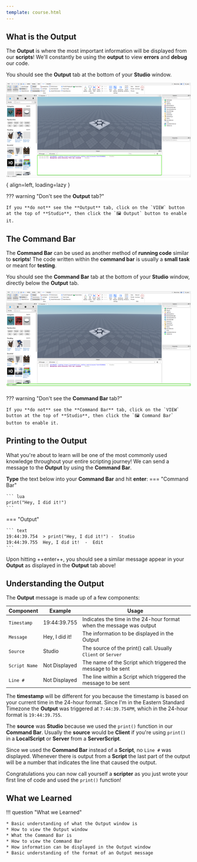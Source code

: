 ```yaml
---
template: course.html
---
```


## What is the Output
The **Output** is where the most important information will be displayed from our **scripts**! We'll constantly be using the **output** to view **errors** and **debug** our code.

You should see the **Output** tab at the bottom of your **Studio** window.

![Studio Output Tab](/img/courses/scripting/Studio-Output.png){ align=left, loading=lazy }

??? warning "Don't see the **Output** tab?"

    If you **do not** see the **Output** tab, click on the `VIEW` button at the top of **Studio**, then click the `🖼 Output` button to enable it.

## The Command Bar
The **Command Bar** can be used as another method of **running code** similar to **scripts**! The code written within the **command bar** is usually a **small task** or meant for **testing**.

You should see the **Command Bar** tab at the bottom of your **Studio** window, directly below the **Output** tab.

<img src="/img/courses/scripting/Studio-Command-Bar.png" alt="Studio Output Tab">

??? warning "Don't see the **Command Bar** tab?"

    If you **do not** see the **Command Bar** tab, click on the `VIEW` button at the top of **Studio**, then click the `🖼 Command Bar` button to enable it.

## Printing to the Output
What you're about to learn will be one of the most commonly used knowledge throughout your entire scripting journey! We can send a message to the **Output** by using the **Command Bar**.

**Type** the text below into your **Command Bar** and hit **enter**:
=== "Command Bar"

    ``` lua
    print("Hey, I did it!")
    ```

=== "Output"

    ``` text
    19:44:39.754  > print("Hey, I did it!") -  Studio
    19:44:39.755  Hey, I did it!  -  Edit
    ```
Upon hitting ++enter++, you should see a similar message appear in your **Output** as displayed in the **Output** tab above!

## Understanding the Output

The **Output** message is made up of a few components:

| Component | Example | Usage |
| -         | -       | -     |
| `Timestamp` | 19:44:39.755 | Indicates the time in the 24-hour format when the message was output |
| `Message` | Hey, I did it! | The information to be displayed in the Output |
| `Source` | Studio | The source of the print() call. Usually `Client` or `Server` |
| `Script Name` | Not Displayed | The name of the Script which triggered the message to be sent |
| `Line #` | Not Displayed | The line within a Script which triggered the message to be sent |

The **timestamp** will be different for you because the timestamp is based on your current time in the 24-hour format. Since I'm in the Eastern Standard Timezone the **Output** was triggered at `7:44:39.754PM`, which in the 24-hour format is `19:44:39.755`.

The **source** was **Studio** because we used the `print()` function in our **Command Bar**. Usually the **source** would be **Client** if you're using `print()` in a **LocalScript** or **Server** from a **ServerScript**.

Since we used the **Command Bar** instead of a **Script**, no `Line #` was displayed. Whenever there is output from a **Script** the last part of the output will be a number that indicates the line that caused the output.

Congratulations you can now call yourself a **scripter** as you just wrote your first line of code and used the `print()` function!

## What we Learned

!!! question "What we Learned"

    * Basic understanding of what the Output window is
    * How to view the Output window
    * What the Command Bar is
    * How to view the Command Bar
    * How information can be displayed in the Output window
    * Basic understanding of the format of an Output message
